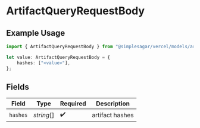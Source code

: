 # ArtifactQueryRequestBody

## Example Usage

```typescript
import { ArtifactQueryRequestBody } from "@simplesagar/vercel/models/artifactqueryop.js";

let value: ArtifactQueryRequestBody = {
    hashes: ["<value>"],
};
```

## Fields

| Field              | Type               | Required           | Description        |
| ------------------ | ------------------ | ------------------ | ------------------ |
| `hashes`           | *string*[]         | :heavy_check_mark: | artifact hashes    |